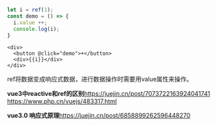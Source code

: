 ```js
let i = ref(1); 
const demo = () => {
  i.value ++;
  console.log(i);
}
```

```vue
<div>
  <button @click="demo">+</button>
  <div>{{i}}</div>
</div>
```

ref将数据变成响应式数据，进行数据操作时需要用value属性来操作。

**vue3中reactive和ref的区别**https://juejin.cn/post/7073722163924041741  https://www.php.cn/vuejs/483317.html

**vue3.0 响应式原理**https://juejin.cn/post/6858899262596448270